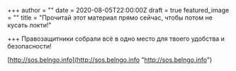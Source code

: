 +++
author = ""
date = 2020-08-05T22:00:00Z
draft = true
featured_image = ""
title = "Прочитай этот материал прямо сейчас, чтобы потом не кусать локти!"

+++
Правозащитники собрали всё в одно место для твоего удобства и безопасности!

[http://sos.belngo.info](http://sos.belngo.info "http://sos.belngo.info")